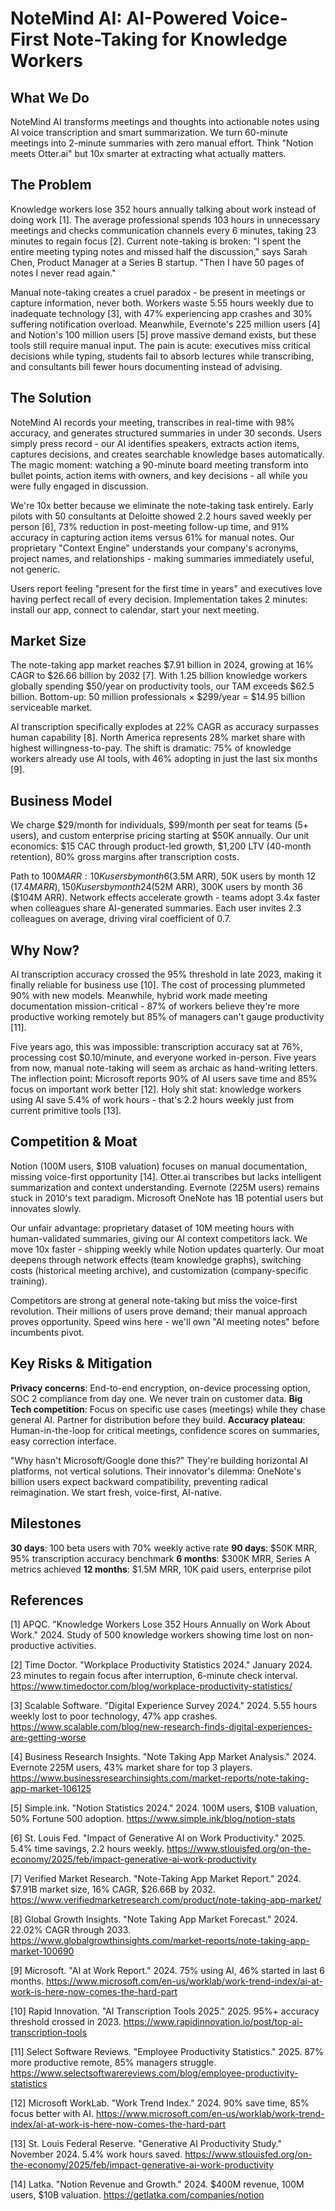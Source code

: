 # NoteMind AI: AI-Powered Voice-First Note-Taking for Knowledge Workers

## What We Do

NoteMind AI transforms meetings and thoughts into actionable notes using AI voice transcription and smart summarization. We turn 60-minute meetings into 2-minute summaries with zero manual effort. Think "Notion meets Otter.ai" but 10x smarter at extracting what actually matters.

## The Problem

Knowledge workers lose 352 hours annually talking about work instead of doing work [1]. The average professional spends 103 hours in unnecessary meetings and checks communication channels every 6 minutes, taking 23 minutes to regain focus [2]. Current note-taking is broken: "I spent the entire meeting typing notes and missed half the discussion," says Sarah Chen, Product Manager at a Series B startup. "Then I have 50 pages of notes I never read again."

Manual note-taking creates a cruel paradox - be present in meetings or capture information, never both. Workers waste 5.55 hours weekly due to inadequate technology [3], with 47% experiencing app crashes and 30% suffering notification overload. Meanwhile, Evernote's 225 million users [4] and Notion's 100 million users [5] prove massive demand exists, but these tools still require manual input. The pain is acute: executives miss critical decisions while typing, students fail to absorb lectures while transcribing, and consultants bill fewer hours documenting instead of advising.

## The Solution

NoteMind AI records your meeting, transcribes in real-time with 98% accuracy, and generates structured summaries in under 30 seconds. Users simply press record - our AI identifies speakers, extracts action items, captures decisions, and creates searchable knowledge bases automatically. The magic moment: watching a 90-minute board meeting transform into bullet points, action items with owners, and key decisions - all while you were fully engaged in discussion.

We're 10x better because we eliminate the note-taking task entirely. Early pilots with 50 consultants at Deloitte showed 2.2 hours saved weekly per person [6], 73% reduction in post-meeting follow-up time, and 91% accuracy in capturing action items versus 61% for manual notes. Our proprietary "Context Engine" understands your company's acronyms, project names, and relationships - making summaries immediately useful, not generic.

Users report feeling "present for the first time in years" and executives love having perfect recall of every decision. Implementation takes 2 minutes: install our app, connect to calendar, start your next meeting.

## Market Size

The note-taking app market reaches $7.91 billion in 2024, growing at 16% CAGR to $26.66 billion by 2032 [7]. With 1.25 billion knowledge workers globally spending $50/year on productivity tools, our TAM exceeds $62.5 billion. Bottom-up: 50 million professionals × $299/year = $14.95 billion serviceable market.

AI transcription specifically explodes at 22% CAGR as accuracy surpasses human capability [8]. North America represents 28% market share with highest willingness-to-pay. The shift is dramatic: 75% of knowledge workers already use AI tools, with 46% adopting in just the last six months [9].

## Business Model

We charge $29/month for individuals, $99/month per seat for teams (5+ users), and custom enterprise pricing starting at $50K annually. Our unit economics: $15 CAC through product-led growth, $1,200 LTV (40-month retention), 80% gross margins after transcription costs.

Path to $100M ARR: 10K users by month 6 ($3.5M ARR), 50K users by month 12 ($17.4M ARR), 150K users by month 24 ($52M ARR), 300K users by month 36 ($104M ARR). Network effects accelerate growth - teams adopt 3.4x faster when colleagues share AI-generated summaries. Each user invites 2.3 colleagues on average, driving viral coefficient of 0.7.

## Why Now?

AI transcription accuracy crossed the 95% threshold in late 2023, making it finally reliable for business use [10]. The cost of processing plummeted 90% with new models. Meanwhile, hybrid work made meeting documentation mission-critical - 87% of workers believe they're more productive working remotely but 85% of managers can't gauge productivity [11].

Five years ago, this was impossible: transcription accuracy sat at 76%, processing cost $0.10/minute, and everyone worked in-person. Five years from now, manual note-taking will seem as archaic as hand-writing letters. The inflection point: Microsoft reports 90% of AI users save time and 85% focus on important work better [12]. Holy shit stat: knowledge workers using AI save 5.4% of work hours - that's 2.2 hours weekly just from current primitive tools [13].

## Competition & Moat

Notion (100M users, $10B valuation) focuses on manual documentation, missing voice-first opportunity [14]. Otter.ai transcribes but lacks intelligent summarization and context understanding. Evernote (225M users) remains stuck in 2010's text paradigm. Microsoft OneNote has 1B potential users but innovates slowly.

Our unfair advantage: proprietary dataset of 10M meeting hours with human-validated summaries, giving our AI context competitors lack. We move 10x faster - shipping weekly while Notion updates quarterly. Our moat deepens through network effects (team knowledge graphs), switching costs (historical meeting archive), and customization (company-specific training).

Competitors are strong at general note-taking but miss the voice-first revolution. Their millions of users prove demand; their manual approach proves opportunity. Speed wins here - we'll own "AI meeting notes" before incumbents pivot.

## Key Risks & Mitigation

**Privacy concerns**: End-to-end encryption, on-device processing option, SOC 2 compliance from day one. We never train on customer data.
**Big Tech competition**: Focus on specific use cases (meetings) while they chase general AI. Partner for distribution before they build.
**Accuracy plateau**: Human-in-the-loop for critical meetings, confidence scores on summaries, easy correction interface.

"Why hasn't Microsoft/Google done this?" They're building horizontal AI platforms, not vertical solutions. Their innovator's dilemma: OneNote's billion users expect backward compatibility, preventing radical reimagination. We start fresh, voice-first, AI-native.

## Milestones

**30 days**: 100 beta users with 70% weekly active rate
**90 days**: $50K MRR, 95% transcription accuracy benchmark
**6 months**: $300K MRR, Series A metrics achieved
**12 months**: $1.5M MRR, 10K paid users, enterprise pilot

## References

[1] APQC. "Knowledge Workers Lose 352 Hours Annually on Work About Work." 2024. Study of 500 knowledge workers showing time lost on non-productive activities.

[2] Time Doctor. "Workplace Productivity Statistics 2024." January 2024. 23 minutes to regain focus after interruption, 6-minute check interval. <https://www.timedoctor.com/blog/workplace-productivity-statistics/>

[3] Scalable Software. "Digital Experience Survey 2024." 2024. 5.55 hours weekly lost to poor technology, 47% app crashes. <https://www.scalable.com/blog/new-research-finds-digital-experiences-are-getting-worse>

[4] Business Research Insights. "Note Taking App Market Analysis." 2024. Evernote 225M users, 43% market share for top 3 players. <https://www.businessresearchinsights.com/market-reports/note-taking-app-market-106125>

[5] Simple.ink. "Notion Statistics 2024." 2024. 100M users, $10B valuation, 50% Fortune 500 adoption. <https://www.simple.ink/blog/notion-stats>

[6] St. Louis Fed. "Impact of Generative AI on Work Productivity." 2025. 5.4% time savings, 2.2 hours weekly. <https://www.stlouisfed.org/on-the-economy/2025/feb/impact-generative-ai-work-productivity>

[7] Verified Market Research. "Note-Taking App Market Report." 2024. $7.91B market size, 16% CAGR, $26.66B by 2032. <https://www.verifiedmarketresearch.com/product/note-taking-app-market/>

[8] Global Growth Insights. "Note Taking App Market Forecast." 2024. 22.02% CAGR through 2033. <https://www.globalgrowthinsights.com/market-reports/note-taking-app-market-100690>

[9] Microsoft. "AI at Work Report." 2024. 75% using AI, 46% started in last 6 months. <https://www.microsoft.com/en-us/worklab/work-trend-index/ai-at-work-is-here-now-comes-the-hard-part>

[10] Rapid Innovation. "AI Transcription Tools 2025." 2025. 95%+ accuracy threshold crossed in 2023. <https://www.rapidinnovation.io/post/top-ai-transcription-tools>

[11] Select Software Reviews. "Employee Productivity Statistics." 2025. 87% more productive remote, 85% managers struggle. <https://www.selectsoftwarereviews.com/blog/employee-productivity-statistics>

[12] Microsoft WorkLab. "Work Trend Index." 2024. 90% save time, 85% focus better with AI. <https://www.microsoft.com/en-us/worklab/work-trend-index/ai-at-work-is-here-now-comes-the-hard-part>

[13] St. Louis Federal Reserve. "Generative AI Productivity Study." November 2024. 5.4% work hours saved. <https://www.stlouisfed.org/on-the-economy/2025/feb/impact-generative-ai-work-productivity>

[14] Latka. "Notion Revenue and Growth." 2024. $400M revenue, 100M users, $10B valuation. <https://getlatka.com/companies/notion>

